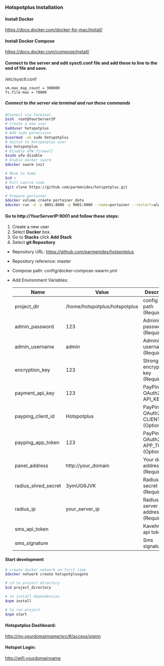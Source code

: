### Hotspotplus Installation

#### Install Docker
https://docs.docker.com/docker-for-mac/install/

#### Install Docker Compose
https://docs.docker.com/compose/install/
#### Connect to the server and edit sysctl.conf file and add these to line to the end of file and save.
/etc/sysctl.conf
```config
vm.max_map_count = 300000
fs.file-max = 70000
```
##### Connect to the server via terminal and run these commands
```bash
#Connect via terminal
$ssh  root@YourServerIP
# Create a new user
$adduser hotspotplus
# Add sudo permission
$usermod -aG sudo hotspotplus
# Switch to hotspotplus user
$su hotspotplus
# Disable UFW firewall
$sudo ufw disable
# Enable docker swarm
$docker swarm init

# Move to home 
$cd ~
# Pull source code
$git clone https://github.com/parmenides/hotspotplus.git

# Prepare portainer
$docker volume create portainer_data
$docker run -d -p 8001:8000 -p 9001:9000 --name=portainer --restart=always -v /var/run/docker.sock:/var/run/docker.sock -v portainer_data:/data portainer/portainer-ce
```

#### Go to http://YourServerIP:9001 and follow these steps:
1. Create a new user 
2. Select **Docker** box.
3. Go to **Stacks** click **Add Stack**
4. Select **git Repository**
- Repository URL: https://github.com/parmenides/hotspotplus
- Repository reference: master
- Compose path: config/docker-compose-swarm.yml
- Add Environment Variables:
  
  | Name | Value | Description |
  |---|---|---|
  | project_dir | /home/hotspotplus/hotspotplus | config folder path (Required) |
  | admin_password | 123 | Administrator password (Required) | 
  | admin_username | admin | Administrator username (Required) |
  | encryption_key | 123 | Strong encryption key (Required) |
  | payment_api_key | 123 | PayPing OAuth2.0 API_KEY | 
  | payping_client_id | Hotspotplus | PayPing OAuth2.0 CLIENT_ID (Optional) | 
  | payping_app_token | 123 | PayPing OAuth2.0 APP_TOKEN (Optional) | 
  | panel_address | http://your_domain | Your domain address (Required)|
  | radius_shred_secret | 3ymUG6JVK | Radius secret (Required)| 
  | radius_ip | your_server_ip | Radius server IP address (Required)|  
  | sms_api_token |  | Kavehnegar api token|
  | sms_signature |  | Sms signature |


#### Start development
```bash
# create docker network on first time
$docker network create hotspotplusgate

# cd to project directory
$cd project_directory

# to install dependencies
$npm install

# to run project
$npm start
```

#### Hotspotplus Dashboard:
http://my.yourdomainname/src/#/access/signin

#### Hotspot Login:
http://wifi.yourdomainname
